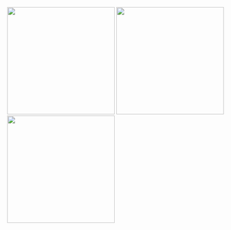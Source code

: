 <img src="https://github.com/dir-V/3d_rasterising/assets/121815639/9c1d1041-50ab-4e5a-8cc3-45fc566dbf4e" width="250" height="250">
<img src="https://github.com/dir-V/3d_rasterising/assets/121815639/abbb5023-a120-443c-98b8-bbeebe4b2117" width="250" height="250">
<img src="https://github.com/dir-V/3d_rasterising/assets/121815639/b692e725-c841-44ce-b5c1-916e9b29356c" width="250" height="250">


